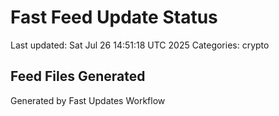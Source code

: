 # Fast Feed Update Status
Last updated: Sat Jul 26 14:51:18 UTC 2025
Categories: crypto

## Feed Files Generated

Generated by Fast Updates Workflow
